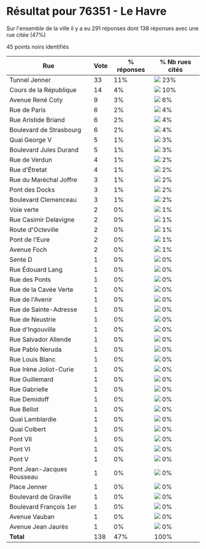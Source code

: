 # Résultat pour 76351 - Le Havre

Sur l'ensemble de la ville il y a eu 291 réponses dont 138 réponses avec une rue citée (47%)

45 points noirs identifiés

| Rue | Vote | % réponses | % Nb rues cités|
|-----|------|------------|----------------|
| Tunnel Jenner | 33 | 11% | <img src="../../img/bar_23.gif" />&nbsp;23%|
| Cours de la République | 14 | 4% | <img src="../../img/bar_10.gif" />&nbsp;10%|
| Avenue René Coty | 9 | 3% | <img src="../../img/bar_6.gif" />&nbsp;6%|
| Rue de Paris | 6 | 2% | <img src="../../img/bar_4.gif" />&nbsp;4%|
| Rue Aristide Briand | 6 | 2% | <img src="../../img/bar_4.gif" />&nbsp;4%|
| Boulevard de Strasbourg | 6 | 2% | <img src="../../img/bar_4.gif" />&nbsp;4%|
| Quai George V | 5 | 1% | <img src="../../img/bar_3.gif" />&nbsp;3%|
| Boulevard Jules Durand | 5 | 1% | <img src="../../img/bar_3.gif" />&nbsp;3%|
| Rue de Verdun | 4 | 1% | <img src="../../img/bar_2.gif" />&nbsp;2%|
| Rue d'Étretat | 4 | 1% | <img src="../../img/bar_2.gif" />&nbsp;2%|
| Rue du Maréchal Joffre | 3 | 1% | <img src="../../img/bar_2.gif" />&nbsp;2%|
| Pont des Docks | 3 | 1% | <img src="../../img/bar_2.gif" />&nbsp;2%|
| Boulevard Clemenceau | 3 | 1% | <img src="../../img/bar_2.gif" />&nbsp;2%|
| Voie verte | 2 | 0% | <img src="../../img/bar_1.gif" />&nbsp;1%|
| Rue Casimir Delavigne | 2 | 0% | <img src="../../img/bar_1.gif" />&nbsp;1%|
| Route d'Octeville | 2 | 0% | <img src="../../img/bar_1.gif" />&nbsp;1%|
| Pont de l'Eure | 2 | 0% | <img src="../../img/bar_1.gif" />&nbsp;1%|
| Avenue Foch | 2 | 0% | <img src="../../img/bar_1.gif" />&nbsp;1%|
| Sente D | 1 | 0% | <img src="../../img/bar_0.gif" />&nbsp;0%|
| Rue Édouard Lang | 1 | 0% | <img src="../../img/bar_0.gif" />&nbsp;0%|
| Rue des Ponts | 1 | 0% | <img src="../../img/bar_0.gif" />&nbsp;0%|
| Rue de la Cavée Verte | 1 | 0% | <img src="../../img/bar_0.gif" />&nbsp;0%|
| Rue de l'Avenir | 1 | 0% | <img src="../../img/bar_0.gif" />&nbsp;0%|
| Rue de Sainte-Adresse | 1 | 0% | <img src="../../img/bar_0.gif" />&nbsp;0%|
| Rue de Neustrie | 1 | 0% | <img src="../../img/bar_0.gif" />&nbsp;0%|
| Rue d'Ingouville | 1 | 0% | <img src="../../img/bar_0.gif" />&nbsp;0%|
| Rue Salvador Allende | 1 | 0% | <img src="../../img/bar_0.gif" />&nbsp;0%|
| Rue Pablo Neruda | 1 | 0% | <img src="../../img/bar_0.gif" />&nbsp;0%|
| Rue Louis Blanc | 1 | 0% | <img src="../../img/bar_0.gif" />&nbsp;0%|
| Rue Irène Joliot-Curie | 1 | 0% | <img src="../../img/bar_0.gif" />&nbsp;0%|
| Rue Guillemard | 1 | 0% | <img src="../../img/bar_0.gif" />&nbsp;0%|
| Rue Gabrielle | 1 | 0% | <img src="../../img/bar_0.gif" />&nbsp;0%|
| Rue Demidoff | 1 | 0% | <img src="../../img/bar_0.gif" />&nbsp;0%|
| Rue Bellot | 1 | 0% | <img src="../../img/bar_0.gif" />&nbsp;0%|
| Quai Lamblardie | 1 | 0% | <img src="../../img/bar_0.gif" />&nbsp;0%|
| Quai Colbert | 1 | 0% | <img src="../../img/bar_0.gif" />&nbsp;0%|
| Pont VII | 1 | 0% | <img src="../../img/bar_0.gif" />&nbsp;0%|
| Pont VI | 1 | 0% | <img src="../../img/bar_0.gif" />&nbsp;0%|
| Pont V | 1 | 0% | <img src="../../img/bar_0.gif" />&nbsp;0%|
| Pont Jean-Jacques Rousseau | 1 | 0% | <img src="../../img/bar_0.gif" />&nbsp;0%|
| Place Jenner | 1 | 0% | <img src="../../img/bar_0.gif" />&nbsp;0%|
| Boulevard de Graville | 1 | 0% | <img src="../../img/bar_0.gif" />&nbsp;0%|
| Boulevard François 1er | 1 | 0% | <img src="../../img/bar_0.gif" />&nbsp;0%|
| Avenue Vauban | 1 | 0% | <img src="../../img/bar_0.gif" />&nbsp;0%|
| Avenue Jean Jaurès | 1 | 0% | <img src="../../img/bar_0.gif" />&nbsp;0%|
| **Total** | 138 | 47% | 100%|
